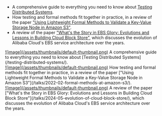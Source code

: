 * A comprehensive guide to everything you need to know
  about [Testing Distributed Systems](/testing-distributed-systems/).
* How testing and formal methods fit
  together in practice, in a review of the
  paper ["Using Lightweight Formal Methods to Validate a Key-Value Storage Node in Amazon S3"](/talks/2022-02-formal-methods-at-amazon-s3/).
* A review of the
  paper ["What's the Story in EBS Glory: Evolutions and Lessons in Building Cloud Block Store"](/talks/2024-05-evolution-of-cloud-block-store/),
  which discusses the evolution of Alibaba Cloud's EBS service architecture over the years.

<div>
    <div class="featured-link">
    <a href="/testing-distributed-systems/">![image](/assets/thumbnails/default-thumbnail.png)</a>
    A comprehensive guide to everything you need to know
    about [Testing Distributed Systems](/testing-distributed-systems/).
    </div>
    <div class="featured-link">
    <a href="/testing-distributed-systems/">![image](/assets/thumbnails/default-thumbnail.png)</a>
    How testing and formal methods fit together in practice, in a review of the paper 
    ["Using Lightweight Formal Methods to Validate a Key-Value Storage Node in Amazon S3"](/talks/2022-02-formal-methods-at-amazon-s3/).      
    </div>
    <div class="featured-link">
    <a href="/testing-distributed-systems/">![image](/assets/thumbnails/default-thumbnail.png)</a>
    A review of the paper
    ["What's the Story in EBS Glory: Evolutions and Lessons in Building Cloud Block Store"](/talks/2024-05-evolution-of-cloud-block-store/),
    which discusses the evolution of Alibaba Cloud's EBS service architecture over the years.      
    </div>
</div>